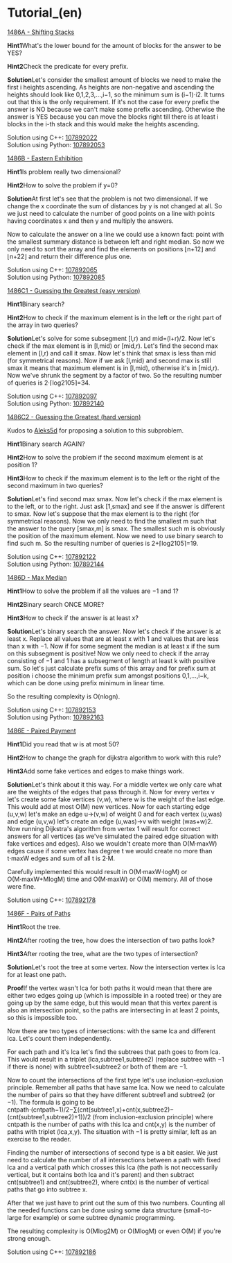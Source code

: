 # Tutorial_(en)

[1486A - Shifting Stacks](../problems/A._Shifting_Stacks.md "Codeforces Round 703 (Div. 2)")

 **Hint1**What's the lower bound for the amount of blocks for the answer to be YES?

 **Hint2**Check the predicate for every prefix.

 **Solution**Let's consider the smallest amount of blocks we need to make the first i heights ascending. As heights are non-negative and ascending the heights should look like 0,1,2,3,...,i−1, so the minimum sum is (i−1)⋅i2. It turns out that this is the only requirement. If it's not the case for every prefix the answer is NO because we can't make some prefix ascending. Otherwise the answer is YES because you can move the blocks right till there is at least i blocks in the i-th stack and this would make the heights ascending.

Solution using C++: [107892022](https://codeforces.com/contest/1486/submission/107892022 "Submission 107892022 by okwedook")  
 Solution using Python: [107892053](https://codeforces.com/contest/1486/submission/107892053 "Submission 107892053 by okwedook")

[1486B - Eastern Exhibition](../problems/B._Eastern_Exhibition.md "Codeforces Round 703 (Div. 2)")

 **Hint1**Is problem really two dimensional?

 **Hint2**How to solve the problem if y=0?

 **Solution**At first let's see that the problem is not two dimensional. If we change the x coordinate the sum of distances by y is not changed at all. So we just need to calculate the number of good points on a line with points having coordinates x and then y and multiply the answers.

Now to calculate the answer on a line we could use a known fact: point with the smallest summary distance is between left and right median. So now we only need to sort the array and find the elements on positions ⌊n+12⌋ and ⌊n+22⌋ and return their difference plus one.

Solution using C++: [107892065](https://codeforces.com/contest/1486/submission/107892065 "Submission 107892065 by okwedook")  
 Solution using Python: [107892085](https://codeforces.com/contest/1486/submission/107892085 "Submission 107892085 by okwedook")

[1486C1 - Guessing the Greatest (easy version)](../problems/C1._Guessing_the_Greatest_(easy_version).md "Codeforces Round 703 (Div. 2)")

 **Hint1**Binary search?

 **Hint2**How to check if the maximum element is in the left or the right part of the array in two queries?

 **Solution**Let's solve for some subsegment [l,r) and mid=(l+r)/2. Now let's check if the max element is in [l,mid) or [mid,r). Let's find the second max element in [l,r) and call it smax. Now let's think that smax is less than mid (for symmetrical reasons). Now if we ask [l,mid) and second max is still smax it means that maximum element is in [l,mid), otherwise it's in [mid,r). Now we've shrunk the segment by a factor of two. So the resulting number of queries is 2⋅⌈log2105⌉=34.

Solution using C++: [107892097](https://codeforces.com/contest/1486/submission/107892097 "Submission 107892097 by okwedook")  
 Solution using Python: [107892140](https://codeforces.com/contest/1486/submission/107892140 "Submission 107892140 by okwedook")

[1486C2 - Guessing the Greatest (hard version)](../problems/C2._Guessing_the_Greatest_(hard_version).md "Codeforces Round 703 (Div. 2)")

Kudos to [Aleks5d](https://codeforces.com/profile/Aleks5d "International Grandmaster Aleks5d") for proposing a solution to this subproblem.

 **Hint1**Binary search AGAIN?

 **Hint2**How to solve the problem if the second maximum element is at position 1?

 **Hint3**How to check if the maximum element is to the left or the right of the second maximum in two queries?

 **Solution**Let's find second max smax. Now let's check if the max element is to the left, or to the right. Just ask [1,smax] and see if the answer is different to smax. Now let's suppose that the max element is to the right (for symmetrical reasons). Now we only need to find the smallest m such that the answer to the query [smax,m] is smax. The smallest such m is obviously the position of the maximum element. Now we need to use binary search to find such m. So the resulting number of queries is 2+⌈log2105⌉=19.

Solution using C++: [107892122](https://codeforces.com/contest/1486/submission/107892122 "Submission 107892122 by okwedook")  
 Solution using Python: [107892144](https://codeforces.com/contest/1486/submission/107892144 "Submission 107892144 by okwedook")

[1486D - Max Median](../problems/D._Max_Median.md "Codeforces Round 703 (Div. 2)")

 **Hint1**How to solve the problem if all the values are −1 and 1?

 **Hint2**Binary search ONCE MORE?

 **Hint3**How to check if the answer is at least x?

 **Solution**Let's binary search the answer. Now let's check if the answer is at least x. Replace all values that are at least x with 1 and values that are less than x with −1. Now if for some segment the median is at least x if the sum on this subsegment is positive! Now we only need to check if the array consisting of −1 and 1 has a subsegment of length at least k with positive sum. So let's just calculate prefix sums of this array and for prefix sum at position i choose the minimum prefix sum amongst positions 0,1,...,i−k, which can be done using prefix minimum in linear time.

So the resulting complexity is O(nlogn).

Solution using C++: [107892153](https://codeforces.com/contest/1486/submission/107892153 "Submission 107892153 by okwedook")  
 Solution using Python: [107892163](https://codeforces.com/contest/1486/submission/107892163 "Submission 107892163 by okwedook")

[1486E - Paired Payment](../problems/E._Paired_Payment.md "Codeforces Round 703 (Div. 2)")

 **Hint1**Did you read that w is at most 50?

 **Hint2**How to change the graph for dijkstra algorithm to work with this rule?

 **Hint3**Add some fake vertices and edges to make things work.

 **Solution**Let's think about it this way. For a middle vertex we only care what are the weights of the edges that pass through it. Now for every vertex v let's create some fake vertices (v,w), where w is the weight of the last edge. This would add at most O(M) new vertices. Now for each starting edge (u,v,w) let's make an edge u→(v,w) of weight 0 and for each vertex (u,was) and edge (u,v,w) let's create an edge (u,was)→v with weight (was+w)2. Now running Dijkstra's algorithm from vertex 1 will result for correct answers for all vertices (as we've simulated the paired edge situation with fake vertices and edges). Also we wouldn't create more than O(M⋅maxW) edges cause if some vertex has degree t we would create no more than t⋅maxW edges and sum of all t is 2⋅M.

Carefully implemented this would result in O(M⋅maxW⋅logM) or O(M⋅maxW+MlogM) time and O(M⋅maxW) or O(M) memory. All of those were fine.

Solution using C++: [107892178](https://codeforces.com/contest/1486/submission/107892178 "Submission 107892178 by okwedook")

[1486F - Pairs of Paths](../problems/F._Pairs_of_Paths.md "Codeforces Round 703 (Div. 2)")

 **Hint1**Root the tree.

 **Hint2**After rooting the tree, how does the intersection of two paths look?

 **Hint3**After rooting the tree, what are the two types of intersection?

 **Solution**Let's root the tree at some vertex. Now the intersection vertex is lca for at least one path.

 **Proof**If the vertex wasn't lca for both paths it would mean that there are either two edges going up (which is impossible in a rooted tree) or they are going up by the same edge, but this would mean that this vertex parent is also an intersection point, so the paths are intersecting in at least 2 points, so this is impossible too.

Now there are two types of intersections: with the same lca and different lca. Let's count them independently.

For each path and it's lca let's find the subtrees that path goes to from lca. This would result in a triplet (lca,subtree1,subtree2) (replace subtree with −1 if there is none) with subtree1<subtree2 or both of them are −1.

Now to count the intersections of the first type let's use inclusion-exclusion principle. Remember all paths that have same lca. Now we need to calculate the number of pairs so that they have different subtree1 and subtree2 (or −1). The formula is going to be cntpath⋅(cntpath−1)/2−∑(cnt(subtree1,x)+cnt(x,subtree2)−(cnt(subtree1,subtree2)+1))/2 (from inclusion-exclusion principle) where cntpath is the number of paths with this lca and cnt(x,y) is the number of paths with triplet (lca,x,y). The situation with −1 is pretty similar, left as an exercise to the reader.

Finding the number of intersections of second type is a bit easier. We just need to calculate the number of all intersections between a path with fixed lca and a vertical path which crosses this lca (the path is not neccessarily vertical, but it contains both lca and it's parent) and then subtract cnt(subtree1) and cnt(subtree2), where cnt(x) is the number of vertical paths that go into subtree x.

After that we just have to print out the sum of this two numbers. Counting all the needed functions can be done using some data structure (small-to-large for example) or some subtree dynamic programming.

The resulting complexity is O(Mlog2M) or O(MlogM) or even O(M) if you're strong enough.

Solution using C++: [107892186](https://codeforces.com/contest/1486/submission/107892186 "Submission 107892186 by okwedook")

